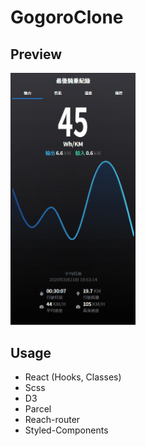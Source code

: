# GogoroClone

## Preview

<img src="./demo.gif" width="200">

## Usage

- React (Hooks, Classes)
- Scss
- D3
- Parcel
- Reach-router
- Styled-Components
